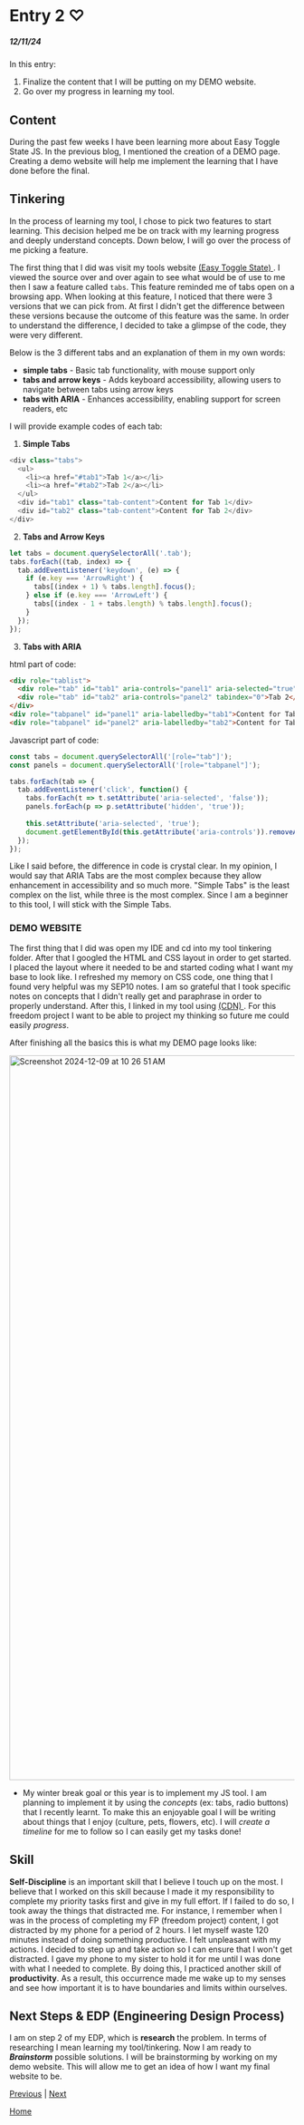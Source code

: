 # Entry 2 ♡
##### 12/11/24

In this entry:

1. Finalize the content that I will be putting on my DEMO website.
2. Go over my progress in learning my tool.


## Content 

During the past few weeks I have been learning more about Easy Toggle State JS. In the previous blog, I mentioned the creation of a DEMO page. Creating a demo website will help me implement the learning that I have done before the final.

## Tinkering 

In the process of learning my tool, I chose to pick two features to start learning. This decision helped me be on track with my learning progress and deeply understand concepts. Down below, I will go over the process of me picking a feature.

The first thing that I did was visit my tools website <a href = "https://twikito.github.io/easy-toggle-state/" > (Easy Toggle State) </a> . I viewed the source over and over again to see what would be of use to me then I saw a feature called `tabs`. This feature reminded me of tabs open on a browsing app. When looking at this feature, I noticed that there were 3 versions that we can pick from. At first I didn't get the difference between these versions because the outcome of this feature was the same. In order to understand the difference, I decided to take a glimpse of the code, they were very different.

Below is the 3 different tabs and an explanation of them in my own words:
* **simple tabs** -  Basic tab functionality, with mouse support only
* **tabs and arrow keys** - Adds keyboard accessibility, allowing users to navigate between tabs using arrow keys
* **tabs with ARIA** - Enhances accessibility, enabling support for screen readers, etc

I will provide example codes of each tab: 


1. **Simple Tabs** 

```js
<div class="tabs">
  <ul>
    <li><a href="#tab1">Tab 1</a></li>
    <li><a href="#tab2">Tab 2</a></li>
  </ul>
  <div id="tab1" class="tab-content">Content for Tab 1</div>
  <div id="tab2" class="tab-content">Content for Tab 2</div>
</div>

```

2. **Tabs and Arrow Keys** 

```js
let tabs = document.querySelectorAll('.tab');
tabs.forEach((tab, index) => {
  tab.addEventListener('keydown', (e) => {
    if (e.key === 'ArrowRight') {
      tabs[(index + 1) % tabs.length].focus();
    } else if (e.key === 'ArrowLeft') {
      tabs[(index - 1 + tabs.length) % tabs.length].focus();
    }
  });
});
```


3. **Tabs with ARIA**


html part of code: 
```html
<div role="tablist">
  <div role="tab" id="tab1" aria-controls="panel1" aria-selected="true" tabindex="0">Tab 1</div>
  <div role="tab" id="tab2" aria-controls="panel2" tabindex="0">Tab 2</div>
</div>
<div role="tabpanel" id="panel1" aria-labelledby="tab1">Content for Tab 1</div>
<div role="tabpanel" id="panel2" aria-labelledby="tab2">Content for Tab 2</div>

```
Javascript part of code: 

```js
const tabs = document.querySelectorAll('[role="tab"]');
const panels = document.querySelectorAll('[role="tabpanel"]');

tabs.forEach(tab => {
  tab.addEventListener('click', function() {
    tabs.forEach(t => t.setAttribute('aria-selected', 'false'));
    panels.forEach(p => p.setAttribute('hidden', 'true'));
    
    this.setAttribute('aria-selected', 'true');
    document.getElementById(this.getAttribute('aria-controls')).removeAttribute('hidden');
  });
});

```


Like I said before, the difference in code is crystal clear. In my opinion, I would say that ARIA Tabs are the most complex because they allow enhancement in accessibility and so much more. "Simple Tabs" is the least complex on the list, while three is the most complex. Since I am a beginner to this tool, I will stick with the Simple Tabs.

### DEMO WEBSITE 

The first thing that I did was open my IDE and cd into my tool tinkering folder. After that I googled the HTML and CSS layout in order to get started. I placed the layout where it needed to be and started coding what I want my base to look like. I refreshed my memory on CSS code, one thing that I found very helpful was my SEP10 notes. I am so grateful that I took specific notes on concepts that I didn't really get and paraphrase in order to properly understand. After this, I linked in my tool using  <a href = "[https://cdnjs.com/libraries/easy-toggle-state]" > (CDN) </a>. For this freedom project I want to be able to project my thinking so future me could easily _progress_.


After finishing all the basics this is what my DEMO page looks like:


<img width="1279" alt="Screenshot 2024-12-09 at 10 26 51 AM" src="https://github.com/user-attachments/assets/7cc22fed-fba1-4cf9-bba5-725cafd3d590">

* My winter break goal or this year is to implement my JS tool. I am planning to implement it by using the _concepts_ (ex: tabs, radio buttons) that I recently learnt. To make this an enjoyable goal I will be writing about things that I enjoy (culture, pets, flowers, etc). I will _create a timeline_ for me to follow so I can easily get my tasks done!

## Skill

**Self-Discipline** is an important skill that I believe I touch up on the most. I believe that I worked on this skill because I made it my responsibility to complete my priority tasks first and give in my full effort. If I failed to do so, I took away the things that distracted me. For instance, I remember when I was in the process of completing my FP (freedom project) content, I got distracted by my phone for a period of 2 hours. I let myself waste 120 minutes instead of doing something productive. I felt unpleasant with my actions. I decided to step up and take action so I can ensure that I won't get distracted. I gave my phone to my sister to hold it for me until I was done with what I needed to complete. By doing this, I practiced another skill of **productivity**. As a result, this occurrence made me wake up to my senses and see how important it is to have boundaries and limits within ourselves. 


## Next Steps & EDP (Engineering Design Process)

I am on step 2 of my EDP, which is **research** the problem. In terms of researching I mean learning my tool/tinkering. Now I am ready to _**Brainstorm**_ possible solutions. I will be brainstorming by working on my demo website. This will allow me to get an idea of how I want my final website to be.

[Previous](entry01.md) | [Next](entry03.md)

[Home](../README.md)
